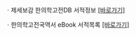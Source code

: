 ㆍ제세보감 한의학고전DB 서적정보 [[바로가기]](https://mediclassics.kr/books/68)

ㆍ한의학고전국역서 eBook 서적목록 [[바로가기]](https://info.mediclassics.kr/bookshelf/list/eBook/list)
